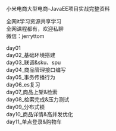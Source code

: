 小米电商大型电商-JavaEE项目实战完整资料

全网it学习资源共享学习<br>全网课程都有，欢迎私聊<br>微信：jerryttom<br>

day01<br> day02_基础环境搭建<br> day03_联调&amp;sku、spu<br> day04_商品管理接口编写<br> day05_事务传播行为<br> day06_es复习<br> day07_商品上架&amp;检索<br> day08_检索完成&amp;压力测试<br> day09_分布式锁<br> day10_商品详情&amp;高并发优化<br> day11_单点登录&amp;购物车